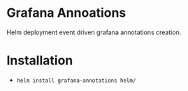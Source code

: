# Grafana Annoations

Helm deployment event driven grafana annotations creation.

# Installation

* ```helm install grafana-annotations helm/```
